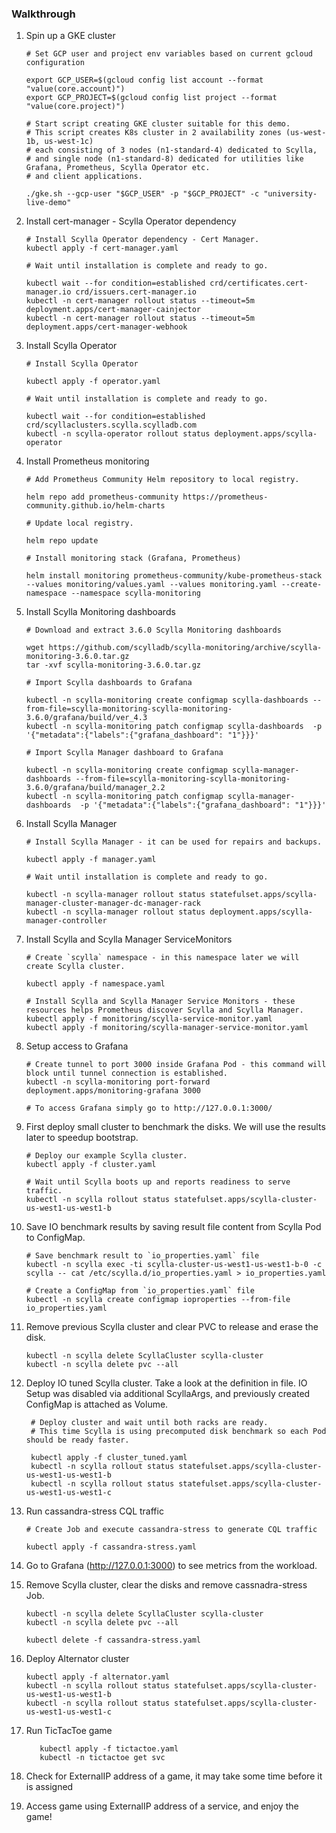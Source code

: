 ### Walkthrough

1. Spin up a GKE cluster
    ```
    # Set GCP user and project env variables based on current gcloud configuration
   
    export GCP_USER=$(gcloud config list account --format "value(core.account)")        
    export GCP_PROJECT=$(gcloud config list project --format "value(core.project)")
  
    # Start script creating GKE cluster suitable for this demo.
    # This script creates K8s cluster in 2 availability zones (us-west-1b, us-west-1c)
    # each consisting of 3 nodes (n1-standard-4) dedicated to Scylla,
    # and single node (n1-standard-8) dedicated for utilities like Grafana, Prometheus, Scylla Operator etc.
    # and client applications.
   
    ./gke.sh --gcp-user "$GCP_USER" -p "$GCP_PROJECT" -c "university-live-demo"
    ```
1. Install cert-manager - Scylla Operator dependency
    ```
    # Install Scylla Operator dependency - Cert Manager.
    kubectl apply -f cert-manager.yaml
    
    # Wait until installation is complete and ready to go.
   
    kubectl wait --for condition=established crd/certificates.cert-manager.io crd/issuers.cert-manager.io
    kubectl -n cert-manager rollout status --timeout=5m deployment.apps/cert-manager-cainjector
    kubectl -n cert-manager rollout status --timeout=5m deployment.apps/cert-manager-webhook
    ```

1. Install Scylla Operator
    ```
    # Install Scylla Operator
   
    kubectl apply -f operator.yaml
   
    # Wait until installation is complete and ready to go.
   
    kubectl wait --for condition=established crd/scyllaclusters.scylla.scylladb.com
    kubectl -n scylla-operator rollout status deployment.apps/scylla-operator
    ```

1. Install Prometheus monitoring
    ```
    # Add Prometheus Community Helm repository to local registry.
   
    helm repo add prometheus-community https://prometheus-community.github.io/helm-charts
   
    # Update local registry.
   
    helm repo update
    
    # Install monitoring stack (Grafana, Prometheus)
   
    helm install monitoring prometheus-community/kube-prometheus-stack --values monitoring/values.yaml --values monitoring.yaml --create-namespace --namespace scylla-monitoring
    ```

1. Install Scylla Monitoring dashboards
    ```
    # Download and extract 3.6.0 Scylla Monitoring dashboards
   
    wget https://github.com/scylladb/scylla-monitoring/archive/scylla-monitoring-3.6.0.tar.gz
    tar -xvf scylla-monitoring-3.6.0.tar.gz
    
    # Import Scylla dashboards to Grafana
   
    kubectl -n scylla-monitoring create configmap scylla-dashboards --from-file=scylla-monitoring-scylla-monitoring-3.6.0/grafana/build/ver_4.3
    kubectl -n scylla-monitoring patch configmap scylla-dashboards  -p '{"metadata":{"labels":{"grafana_dashboard": "1"}}}'
    
    # Import Scylla Manager dashboard to Grafana
   
    kubectl -n scylla-monitoring create configmap scylla-manager-dashboards --from-file=scylla-monitoring-scylla-monitoring-3.6.0/grafana/build/manager_2.2
    kubectl -n scylla-monitoring patch configmap scylla-manager-dashboards  -p '{"metadata":{"labels":{"grafana_dashboard": "1"}}}'
    ```

1. Install Scylla Manager
    ```
    # Install Scylla Manager - it can be used for repairs and backups.
   
    kubectl apply -f manager.yaml
    
    # Wait until installation is complete and ready to go.
   
    kubectl -n scylla-manager rollout status statefulset.apps/scylla-manager-cluster-manager-dc-manager-rack
    kubectl -n scylla-manager rollout status deployment.apps/scylla-manager-controller
    ```

1. Install Scylla and Scylla Manager ServiceMonitors
    ```
    # Create `scylla` namespace - in this namespace later we will create Scylla cluster.
   
    kubectl apply -f namespace.yaml
   
    # Install Scylla and Scylla Manager Service Monitors - these resources helps Prometheus discover Scylla and Scylla Manager.
    kubectl apply -f monitoring/scylla-service-monitor.yaml
    kubectl apply -f monitoring/scylla-manager-service-monitor.yaml
    ```

1. Setup access to Grafana 
    ```
    # Create tunnel to port 3000 inside Grafana Pod - this command will block until tunnel connection is established.
    kubectl -n scylla-monitoring port-forward deployment.apps/monitoring-grafana 3000
   
   # To access Grafana simply go to http://127.0.0.1:3000/
    ```

1. First deploy small cluster to benchmark the disks. We will use the results later to speedup bootstrap. 
    ```
    # Deploy our example Scylla cluster. 
    kubectl apply -f cluster.yaml
   
    # Wait until Scylla boots up and reports readiness to serve traffic.
    kubectl -n scylla rollout status statefulset.apps/scylla-cluster-us-west1-us-west1-b
    ```

1. Save IO benchmark results by saving result file content from Scylla Pod to ConfigMap.
    ```
    # Save benchmark result to `io_properties.yaml` file
    kubectl -n scylla exec -ti scylla-cluster-us-west1-us-west1-b-0 -c scylla -- cat /etc/scylla.d/io_properties.yaml > io_properties.yaml
    
    # Create a ConfigMap from `io_properties.yaml` file
    kubectl -n scylla create configmap ioproperties --from-file io_properties.yaml
    ```

1. Remove previous Scylla cluster and clear PVC to release and erase the disk.
    ```
    kubectl -n scylla delete ScyllaCluster scylla-cluster
    kubectl -n scylla delete pvc --all
    ```

1. Deploy IO tuned Scylla cluster. Take a look at the definition in file. IO Setup was disabled via additional ScyllaArgs,
   and previously created ConfigMap is attached as Volume. 
   ```
    # Deploy cluster and wait until both racks are ready.
    # This time Scylla is using precomputed disk benchmark so each Pod should be ready faster.
   
    kubectl apply -f cluster_tuned.yaml
    kubectl -n scylla rollout status statefulset.apps/scylla-cluster-us-west1-us-west1-b
    kubectl -n scylla rollout status statefulset.apps/scylla-cluster-us-west1-us-west1-c
    ```
   
1. Run cassandra-stress CQL traffic
    ```
    # Create Job and execute cassandra-stress to generate CQL traffic
    
    kubectl apply -f cassandra-stress.yaml
    ```
1. Go to Grafana (http://127.0.0.1:3000) to see metrics from the workload.
   
1. Remove Scylla cluster, clear the disks and remove cassnadra-stress Job.
    ```
    kubectl -n scylla delete ScyllaCluster scylla-cluster
    kubectl -n scylla delete pvc --all

    kubectl delete -f cassandra-stress.yaml

    ```
1. Deploy Alternator cluster
   ```
   kubectl apply -f alternator.yaml
   kubectl -n scylla rollout status statefulset.apps/scylla-cluster-us-west1-us-west1-b
   kubectl -n scylla rollout status statefulset.apps/scylla-cluster-us-west1-us-west1-c

   ```

1. Run TicTacToe game
   ```
      kubectl apply -f tictactoe.yaml
      kubectl -n tictactoe get svc
   ```
1. Check for ExternalIP address of a game, it may take some time before it is assigned
1. Access game using ExternalIP address of a service, and enjoy the game!
